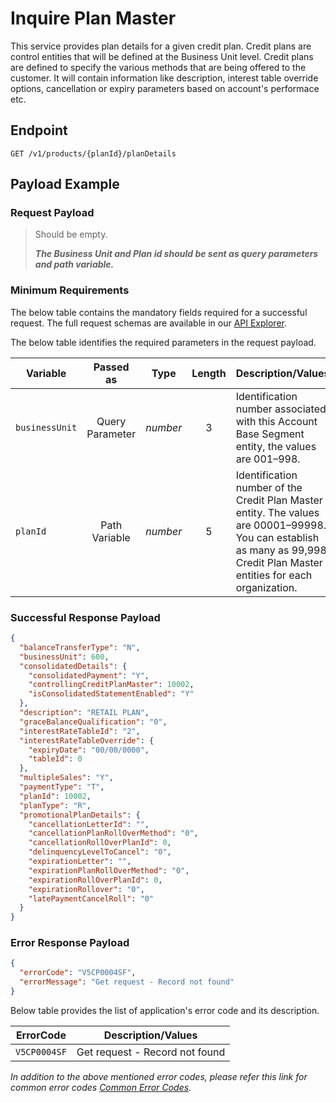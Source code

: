 # Inquire Plan Master

This service provides plan details for a given credit plan. Credit plans are control entities that will be defined at the Business Unit level. Credit plans are defined to specify the various methods that are being offered to the customer. It will contain information like description, interest table override options, cancellation or expiry parameters based on account's performace etc.
  
## Endpoint

`GET /v1/products/{planId}/planDetails`

## Payload Example

### Request Payload

>Should be empty.
>
>***The Business Unit and Plan id should be sent as query parameters and path variable.*** 

### Minimum Requirements

The below table contains the mandatory fields required for a successful request. The full request schemas are available in our [API Explorer](../api/?type=get&path=/v1/products/{planId}/planDetails).

The below table identifies the required parameters in the request payload.

| Variable | Passed as | Type | Length | Description/Values |
| -------- | :-------: | :--: | :------------: | ------------------ |
| `businessUnit` | Query Parameter | *number* | 3 | Identification number associated with this Account Base Segment entity, the values are 001–998. |
| `planId` | Path Variable | *number* | 5 | Identification number of the Credit Plan Master entity. The values are 00001–99998. You can establish as many as 99,998 Credit Plan Master entities for each organization. | 

### Successful Response Payload

```json
{
  "balanceTransferType": "N",
  "businessUnit": 600,
  "consolidatedDetails": {
    "consolidatedPayment": "Y",
    "controllingCreditPlanMaster": 10002,
    "isConsolidatedStatementEnabled": "Y"
  },
  "description": "RETAIL PLAN",
  "graceBalanceQualification": "0",
  "interestRateTableId": "2",
  "interestRateTableOverride": {
    "expiryDate": "00/00/0000",
    "tableId": 0
  },
  "multipleSales": "Y",
  "paymentType": "T",
  "planId": 10002,
  "planType": "R",
  "promotionalPlanDetails": {
    "cancellationLetterId": "",
    "cancellationPlanRollOverMethod": "0",
    "cancellationRollOverPlanId": 0,
    "delinquencyLevelToCancel": "0",
    "expirationLetter": "",
    "expirationPlanRollOverMethod": "0",
    "expirationRollOverPlanId": 0,
    "expirationRollover": "0",
    "latePaymentCancelRoll": "0"
  }
}
```

### Error Response Payload

```json
{
  "errorCode": "V5CP0004SF",
  "errorMessage": "Get request - Record not found"  
}
```

Below table provides the list of application's error code and its description.

| ErrorCode |  Description/Values |
| --------  | ------------------ |
| `V5CP0004SF` | Get request - Record not found |

*In addition to the above mentioned error codes, please refer this link for common error codes [Common Error Codes](..docs/?path=docs/common-error-codes.md).*
